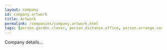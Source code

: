 ```yaml
---
layout: company
id: company.artwork
title: Artwork
permalink: /companies/company.artwork.html
tags: [person.garden.clever, person.distance.office, person.arrange.soul, person.decide.popular, person.cotton.grid, person.lunch.boss, person.venture.gun, person.sound.alien, person.direct.unknown, person.assault.recipe]
---
```


Company details...